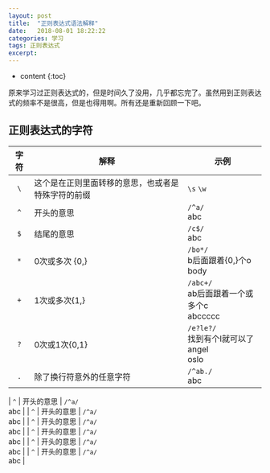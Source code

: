 ```yaml
---
layout: post
title:  "正则表达式语法解释"
date:   2018-08-01 18:22:22
categories: 学习
tags: 正则表达式
excerpt: 
---
```


* content
{:toc}

原来学习过正则表达式的，但是时间久了没用，几乎都忘完了。虽然用到正则表达式的频率不是很高，但是也得用啊。所有还是重新回顾一下吧。




## 正则表达式的字符
|            字符          |         解释        |       示例   |
|        :-:                  |        ------------  | --------------|
|     `\`                     |  这个是在正则里面转移的意思，也或者是特殊字符的前缀  |  `\s` `\w`    |
|   `^`    |  开头的意思 | `/^a/` <br /> abc  |
|   `$`    |  结尾的意思 | `/c$/` <br /> abc  |
|   `*`    |  0次或多次 {0,} |  `/bo*/` <br /> b后面跟着{0,}个o <br > body   |
|   `+`    |    1次或多次{1,}          |  `/abc+/`  <br > ab后面跟着一个或多个c <br > abccccc              |
|   `?`    |    0次或1次{0,1}          |  `/e?le?/`  <br > 找到有个l就可以了 <br > angel  <br> oslo   |
|   `.`    | 除了换行符意外的任意字符  | `/^ab./` <br /> abc  |



|   `^`    |  开头的意思 | `/^a/` <br /> abc  |
|   `^`    |  开头的意思 | `/^a/` <br /> abc  |
|   `^`    |  开头的意思 | `/^a/` <br /> abc  |
|   `^`    |  开头的意思 | `/^a/` <br /> abc  |
|   `^`    |  开头的意思 | `/^a/` <br /> abc  |
|   `^`    |  开头的意思 | `/^a/` <br /> abc  |